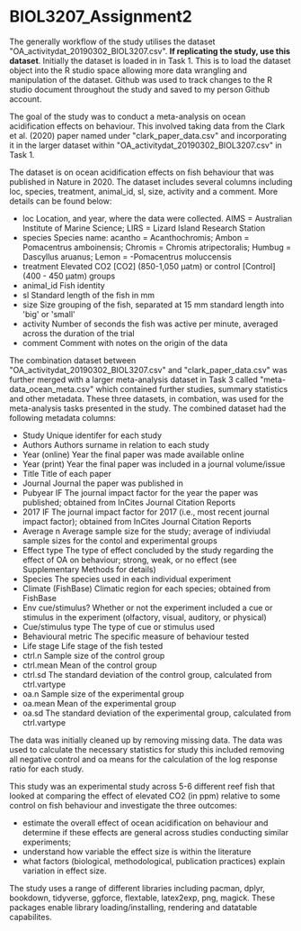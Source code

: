 # BIOL3207_Assignment2

The generally workflow of the study utilises the dataset "OA_activitydat_20190302_BIOL3207.csv". **If replicating the study, use this dataset**. Initially the dataset 
is loaded in in Task 1. This is to load the dataset object into the R studio space allowing more data wrangling and manipulation of the dataset. Github was 
used to track changes to the R studio document throughout the study and saved to my person Github account.

The goal of the study was to conduct a meta-analysis on ocean acidification effects on behaviour. This involved taking data from the Clark et al. (2020) paper named under
"clark_paper_data.csv" and incorporating it in the larger dataset within "OA_activitydat_20190302_BIOL3207.csv" in Task 1.

The dataset is on ocean acidification effects on fish behaviour that was published in Nature in 2020. The dataset includes several columns including loc, species, treatment, animal_id, sl, size, activity and a comment. More details can be found below:

- loc			Location, and year, where the data were collected. AIMS = Australian Institute of Marine Science; LIRS = Lizard Island Research Station
- species			Species name: acantho = Acanthochromis; Ambon = Pomacentrus amboinensis; Chromis = Chromis atripectoralis; Humbug = Dascyllus aruanus; Lemon = -Pomacentrus moluccensis	
- treatment		Elevated CO2 [CO2] (850-1,050 µatm) or control [Control] (400 - 450 µatm) groups
- animal_id		Fish identity
- sl			Standard length of the fish in mm
- size			Size grouping of the fish, separated at 15 mm standard length into 'big' or 'small'
- activity		Number of seconds the fish was active per minute, averaged across the duration of the trial
- comment			Comment with notes on the origin of the data

The combination dataset between "OA_activitydat_20190302_BIOL3207.csv" and "clark_paper_data.csv" was further merged with a larger meta-analysis dataset in Task 3 called "meta-data_ocean_meta.csv" which contained further studies, summary statistics and other metadata. These three datasets, in combation, was used for the meta-analysis tasks
presented in the study. The combined dataset had the following metadata columns:

- Study   Unique identifer for each study
- Authors   Authors surname in relation to each study
- Year    (online)	Year the final paper was made available online
- Year    (print)	Year the final paper was included in a journal volume/issue
- Title	    Title of each paper
- Journal	    Journal the paper was published in
- Pubyear IF	    The journal impact factor for the year the paper was published; obtained from InCites Journal Citation Reports
- 2017 IF	    The journal impact factor for 2017 (i.e., most recent journal impact factor); obtained from InCites Journal Citation Reports
- Average n	    Average sample size for the study; average of indiviudal sample sizes for the contol and experimental groups
- Effect    type	The type of effect concluded by the study regarding the effect of OA on behaviour; strong, weak, or no effect (see Supplementary Methods for details)
- Species	    The species used in each individual experiment
- Climate     (FishBase)	Climatic region for each species; obtained from FishBase
- Env     cue/stimulus?	Whether or not the experiment included a cue or stimulus in the experiment (olfactory, visual, auditory, or physical)
- Cue/stimulus    type	The type of cue or stimulus used
- Behavioural metric	    The specific measure of behaviour tested
- Life stage	    Life stage of the fish tested
- ctrl.n	    Sample size of the control group
- ctrl.mean	    Mean of the control group
- ctrl.sd	    The standard deviation of the control group, calculated from ctrl.vartype
- oa.n	    Sample size of the experimental group
- oa.mean	    Mean of the experimental group
- oa.sd	    The standard deviation of the experimental group, calculated from ctrl.vartype

The data was initially cleaned up by removing missing data. The data was used to calculate the necessary statistics for study this included removing all negative control and oa 
means for the calculation of the log response ratio for each study.

This study was an experimental study across 5-6 different reef fish that looked
at comparing the effect of elevated CO2 (in ppm) relative to some control on fish behaviour and investigate the three outcomes:

- estimate the overall effect of ocean acidification on behaviour and determine if these effects are general across studies conducting similar experiments;
- understand how variable the effect size is within the literature
- what factors (biological, methodological, publication practices) explain variation in effect size.

The study uses a range of different libraries including pacman, dplyr, bookdown, tidyverse, ggforce, flextable, latex2exp, png, magick. 
These packages enable library loading/installing, rendering and datatable capabilites.
